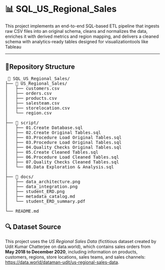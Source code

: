 # 📊 SQL_US_Regional_Sales
This project implements an end-to-end SQL-based ETL pipeline that ingests raw CSV files into an original schema, cleans and normalizes the data, enriches it with derived metrics and region mapping, and delivers a cleaned schema with analytics-ready tables designed for visualizationtools like Tableau

---

## 📁Repository Structure

<pre> 📁 SQL_US_Regional_Sales/
├── 📁 US_Regional_Sales/
│   ├── customers.csv
│   ├── orders.csv
│   ├── products.csv
│   ├── salesteam.csv
│   ├── storelocation.csv
│   └── region.csv
│
├── 📁 script/
│   ├── 01.Create Database.sql
│   ├── 02.Create Original Tables.sql
│   ├── 03.Procedure Load Original Tables.sql
│   ├── 03.Procedure Load Original Tables.sql
│   ├── 04.Quality Checks Original Tables.sql
│   ├── 05.Create Cleaned Tables.sql
│   ├── 06.Procedure Load Cleaned Tables.sql
│   ├── 07.Quality Checks Cleaned Tables.sql
│   └── 08.Data Exploration & Analysis.sql
│
├── 📁 docs/
│   ├── data_architecture.png
│   ├── data_integration.png
│   ├── student_ERD.png
│   ├── metadata_catalog.md
│   └── student_ERD_summary.pdf
│
└── README.md </pre> 


## 🔍 Dataset Source
This project uses the *US Regional Sales Data* (fictitious dataset created by Udit Kumar Chatterjee on data.world), which contains sales orders from **May 2018 to December 2020**, including information on products, customers, regions, store locations, sales teams, and sales channels: https://data.world/dataman-udit/us-regional-sales-data.


